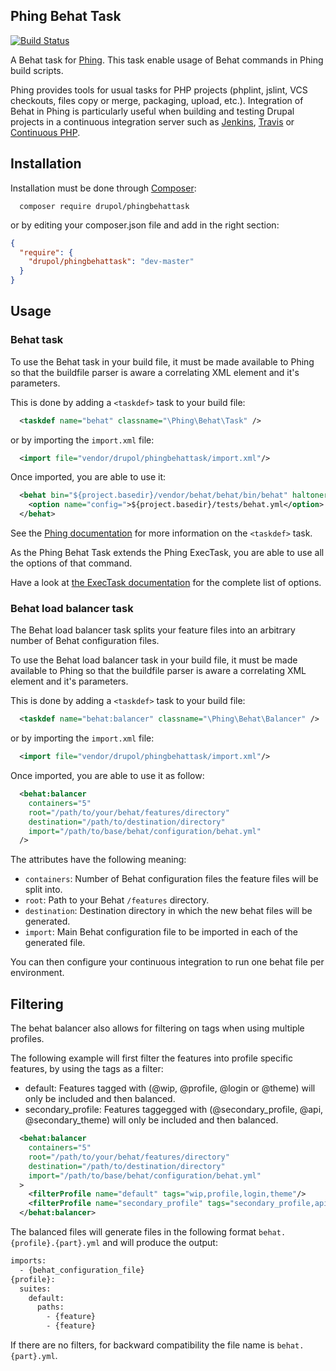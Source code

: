 ## Phing Behat Task
[![Build Status](https://travis-ci.org/drupol/phingbehattask.svg?branch=master)](https://travis-ci.org/drupol/phingbehattask)

A Behat task for [Phing](http://www.phing.info/). This task enable usage of Behat commands in Phing build scripts.

Phing provides tools for usual tasks for PHP projects (phplint, jslint, VCS checkouts, files copy or merge, packaging,
upload, etc.). Integration of Behat in Phing is particularly useful when building and testing Drupal projects in a
continuous integration server such as [Jenkins](http://jenkins-ci.org/), [Travis](https://travis-ci.org/)
or [Continuous PHP](https://continuousphp.com/).
 
## Installation

Installation must be done through [Composer](https://getcomposer.org/):

```
  composer require drupol/phingbehattask
```

or by editing your composer.json file and add in the right section:

```json
{
  "require": {
    "drupol/phingbehattask": "dev-master"
  }
}
```

## Usage

### Behat task

To use the Behat task in your build file, it must be made available to Phing so that the buildfile parser is aware a
correlating XML element and it's parameters.

This is done by adding a `<taskdef>` task to your build file:

```xml
  <taskdef name="behat" classname="\Phing\Behat\Task" />
```

or by importing the ```import.xml``` file: 

```xml
  <import file="vendor/drupol/phingbehattask/import.xml"/>
```

Once imported, you are able to use it:

```xml
  <behat bin="${project.basedir}/vendor/behat/behat/bin/behat" haltonerror="yes" colors="yes" verbose="${behat.options.verbosity}">
    <option name="config=">${project.basedir}/tests/behat.yml</option> 
  </behat>
```

See the [Phing documentation](http://www.phing.info/docs/guide/stable/chapters/appendixes/AppendixB-CoreTasks.html#TaskdefTask) for more information on the `<taskdef>` task.

As the Phing Behat Task extends the Phing ExecTask, you are able to use all the options of that command.

Have a look at [the ExecTask documentation](https://www.phing.info/docs/guide/trunk/ExecTask.html) for the complete list of options.

### Behat load balancer task

The Behat load balancer task splits your feature files into an arbitrary number of Behat configuration files.
 
To use the Behat load balancer task in your build file, it must be made available to Phing so that the buildfile 
parser is aware a correlating XML element and it's parameters.

This is done by adding a `<taskdef>` task to your build file:

```xml
  <taskdef name="behat:balancer" classname="\Phing\Behat\Balancer" />
```

or by importing the ```import.xml``` file: 

```xml
  <import file="vendor/drupol/phingbehattask/import.xml"/>
```

Once imported, you are able to use it as follow:

```xml
  <behat:balancer
    containers="5"
    root="/path/to/your/behat/features/directory"
    destination="/path/to/destination/directory"
    import="/path/to/base/behat/configuration/behat.yml"
  />
```

The attributes have the following meaning:

- `containers`: Number of Behat configuration files the feature files will be split into.
- `root`: Path to your Behat `/features` directory.
- `destination`: Destination directory in which the new behat files will be generated.
- `import`: Main Behat configuration file to be imported in each of the generated file.

You can then configure your continuous integration to run one behat file per environment.

## Filtering

The behat balancer also allows for filtering on tags when using multiple profiles.

The following example will first filter the features into profile specific features, by using the tags as a filter:
  - default: Features tagged with (@wip, @profile, @login or @theme) will only be included and then balanced.
  - secondary_profile: Features taggegged with (@secondary_profile, @api, @secondary_theme) will only be included and then balanced.

```xml
  <behat:balancer
    containers="5"
    root="/path/to/your/behat/features/directory"
    destination="/path/to/destination/directory"
    import="/path/to/base/behat/configuration/behat.yml"
  >
    <filterProfile name="default" tags="wip,profile,login,theme"/>
    <filterProfile name="secondary_profile" tags="secondary_profile,api,secondary_theme"/>
  </behat:balancer>
```

The balanced files will generate files in the following format `behat.{profile}.{part}.yml` and will produce the output:
```xml
imports:
  - {behat_configuration_file}
{profile}:
  suites:
    default:
      paths:
        - {feature}
        - {feature}
```

If there are no filters, for backward compatibility the file name is `behat.{part}.yml`.
